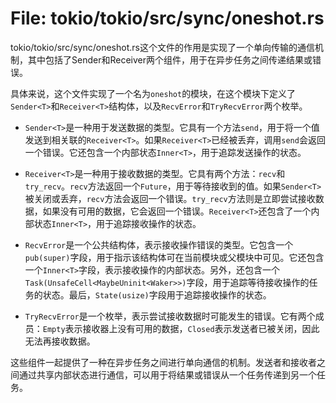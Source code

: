 # File: tokio/tokio/src/sync/oneshot.rs

tokio/tokio/src/sync/oneshot.rs这个文件的作用是实现了一个单向传输的通信机制，其中包括了Sender和Receiver两个组件，用于在异步任务之间传递结果或错误。

具体来说，这个文件实现了一个名为`oneshot`的模块，在这个模块下定义了`Sender<T>`和`Receiver<T>`结构体，以及`RecvError`和`TryRecvError`两个枚举。

- `Sender<T>`是一种用于发送数据的类型。它具有一个方法`send`，用于将一个值发送到相关联的`Receiver<T>`。如果`Receiver<T>`已经被丢弃，调用`send`会返回一个错误。它还包含一个内部状态`Inner<T>`，用于追踪发送操作的状态。

- `Receiver<T>`是一种用于接收数据的类型。它具有两个方法：`recv`和`try_recv`。`recv`方法返回一个`Future`，用于等待接收到的值。如果`Sender<T>`被关闭或丢弃，`recv`方法会返回一个错误。`try_recv`方法则是立即尝试接收数据，如果没有可用的数据，它会返回一个错误。`Receiver<T>`还包含了一个内部状态`Inner<T>`，用于追踪接收操作的状态。

- `RecvError`是一个公共结构体，表示接收操作错误的类型。它包含一个`pub(super)`字段，用于指示该结构体可在当前模块或父模块中可见。它还包含一个`Inner<T>`字段，表示接收操作的内部状态。另外，还包含一个`Task(UnsafeCell<MaybeUninit<Waker>>)`字段，用于追踪等待接收操作的任务的状态。最后，`State(usize)`字段用于追踪接收操作的状态。

- `TryRecvError`是一个枚举，表示尝试接收数据时可能发生的错误。它有两个成员：`Empty`表示接收器上没有可用的数据，`Closed`表示发送者已被关闭，因此无法再接收数据。

这些组件一起提供了一种在异步任务之间进行单向通信的机制。发送者和接收者之间通过共享内部状态进行通信，可以用于将结果或错误从一个任务传递到另一个任务。

